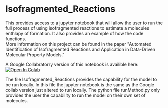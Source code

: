 # Isofragmented_Reactions

This provides access to a jupyter notebook that will allow the user to run the full process of using isofragmented reactions to estimate a molecules enthlapy of formation. It also provides an example of how the code functions.  
More information on this project can be found in the paper "Automated Identification of Isofragmented Reactions and Application in Data-Driven Molecular Property Models."

A Google Collabratorry version of this notebook is availible here: [![Open In Colab](https://colab.research.google.com/assets/colab-badge.svg)](https://colab.research.google.com/drive/1PZYcqtB4RwZ75T57XFqfOQOWwKvLY6hG?authuser=1) 


The file Isofragmented_Reactions provides the capability for the model to be run locally. In this file the jupyter notebook is the same as the Google collab version just altered to run locally. The python file runMethod.py only provides the user the capability to run the model on their own set of molecules.
